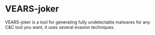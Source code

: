 # VEARS-joker
VEARS-joker is a tool for generating fully undetectable malwares for any C&amp;C tool you want, it uses several evasion techniques.
